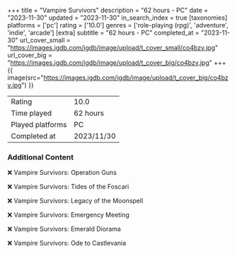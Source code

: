 +++
title = "Vampire Survivors"
description = "62 hours - PC"
date = "2023-11-30"
updated = "2023-11-30"
in_search_index = true
[taxonomies]
platforms = ['pc']
rating = ['10.0']
genres = ['role-playing (rpg)', 'adventure', 'indie', 'arcade']
[extra]
subtitle = "62 hours - PC"
completed_at = "2023-11-30"
url_cover_small = "https://images.igdb.com/igdb/image/upload/t_cover_small/co4bzv.jpg"
url_cover_big = "https://images.igdb.com/igdb/image/upload/t_cover_big/co4bzv.jpg"
+++
{{ image(src="https://images.igdb.com/igdb/image/upload/t_cover_big/co4bzv.jpg") }}

|              |            |
| ------------ | ---------- |
| Rating       | 10.0 |
| Time played  | 62 hours |
| Played platforms    | PC |
| Completed at | 2023/11/30 |



### Additional Content


❌ Vampire Survivors: Operation Guns

❌ Vampire Survivors: Tides of the Foscari

❌ Vampire Survivors: Legacy of the Moonspell

❌ Vampire Survivors: Emergency Meeting

❌ Vampire Survivors: Emerald Diorama

❌ Vampire Survivors: Ode to Castlevania
